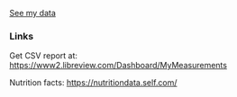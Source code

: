 [See my data](http://htmlpreview.github.io/?https://github.com/benji/freestyle-libre-glucose-response-foods/blob/master/www/index.html)

### Links

Get CSV report at:
https://www2.libreview.com/Dashboard/MyMeasurements

Nutrition facts: https://nutritiondata.self.com/